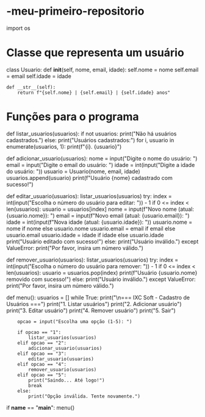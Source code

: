 # -meu-primeiro-repositorio
 import os

# Classe que representa um usuário
class Usuario:
    def __init__(self, nome, email, idade):
        self.nome = nome
        self.email = email
        self.idade = idade

    def __str__(self):
        return f"{self.nome} | {self.email} | {self.idade} anos"

# Funções para o programa
def listar_usuarios(usuarios):
    if not usuarios:
        print("Não há usuários cadastrados.")
    else:
        print("Usuários cadastrados:")
        for i, usuario in enumerate(usuarios, 1):
            print(f"{i}. {usuario}")

def adicionar_usuario(usuarios):
    nome = input("Digite o nome do usuário: ")
    email = input("Digite o email do usuário: ")
    idade = int(input("Digite a idade do usuário: "))
    usuario = Usuario(nome, email, idade)
    usuarios.append(usuario)
    print(f"Usuário {nome} cadastrado com sucesso!")

def editar_usuario(usuarios):
    listar_usuarios(usuarios)
    try:
        index = int(input("Escolha o número do usuário para editar: ")) - 1
        if 0 <= index < len(usuarios):
            usuario = usuarios[index]
            nome = input(f"Novo nome (atual: {usuario.nome}): ")
            email = input(f"Novo email (atual: {usuario.email}): ")
            idade = int(input(f"Nova idade (atual: {usuario.idade}): "))
            usuario.nome = nome if nome else usuario.nome
            usuario.email = email if email else usuario.email
            usuario.idade = idade if idade else usuario.idade
            print("Usuário editado com sucesso!")
        else:
            print("Usuário inválido.")
    except ValueError:
        print("Por favor, insira um número válido.")

def remover_usuario(usuarios):
    listar_usuarios(usuarios)
    try:
        index = int(input("Escolha o número do usuário para remover: ")) - 1
        if 0 <= index < len(usuarios):
            usuario = usuarios.pop(index)
            print(f"Usuário {usuario.nome} removido com sucesso!")
        else:
            print("Usuário inválido.")
    except ValueError:
        print("Por favor, insira um número válido.")

def menu():
    usuarios = []
    while True:
        print("\n=== IXC Soft - Cadastro de Usuários ===")
        print("1. Listar usuários")
        print("2. Adicionar usuário")
        print("3. Editar usuário")
        print("4. Remover usuário")
        print("5. Sair")
        
        opcao = input("Escolha uma opção (1-5): ")

        if opcao == "1":
            listar_usuarios(usuarios)
        elif opcao == "2":
            adicionar_usuario(usuarios)
        elif opcao == "3":
            editar_usuario(usuarios)
        elif opcao == "4":
            remover_usuario(usuarios)
        elif opcao == "5":
            print("Saindo... Até logo!")
            break
        else:
            print("Opção inválida. Tente novamente.")

if __name__ == "__main__":
    menu()
